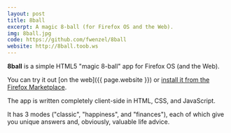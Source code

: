 ```yaml
---
layout: post
title: 8ball
excerpt: A magic 8-ball (for Firefox OS and the Web).
img: 8ball.jpg
code: https://github.com/fwenzel/8ball
website: http://8ball.toob.ws
---
```


**8ball** is a simple HTML5 "magic 8-ball" app for Firefox OS (and the Web).

You can try it out [on the web]({{ page.website }}) or [install it from the Firefox Marketplace](https://marketplace.firefox.com/app/magic-8-ball/).

The app is written completely client-side in HTML, CSS, and JavaScript.

It has 3 modes ("classic", "happiness", and "finances"), each of which give you unique answers and, obviously, valuable life advice.
